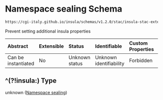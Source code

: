 # Namespace sealing Schema

```txt
https://cgi-italy.github.io/insula/schemas/v1.2.0/stac/insula-stac-extension.schema.json#/definitions/itemFields/patternProperties/^(?!insula:)
```

Prevent setting additional insula properties

| Abstract            | Extensible | Status         | Identifiable            | Custom Properties | Additional Properties | Access Restrictions | Defined In                                                                                                   |
| :------------------ | :--------- | :------------- | :---------------------- | :---------------- | :-------------------- | :------------------ | :----------------------------------------------------------------------------------------------------------- |
| Can be instantiated | No         | Unknown status | Unknown identifiability | Forbidden         | Allowed               | none                | [insula-stac-extension.schema.json\*](schemas/stac/insula-stac-extension.schema.json) |

## ^(?!insula:) Type

unknown ([Namespace sealing](insula-stac-extension-definitions-insula-stac-item-property-fields-patternproperties-namespace-sealing.md))
